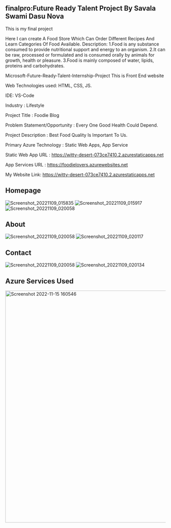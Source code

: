 ## finalpro:Future Ready Talent Project By Savala Swami Dasu Nova
This is my final project

Here I can create A Food Store Which Can Order Different Recipes And Learn Categories Of Food Available. Description: 1.Food is any substance consumed to provide nutritional support and energy to an organism. 2.It can be raw, processed or formulated and is consumed orally by animals for growth, health or pleasure. 3.Food is mainly composed of water, lipids, proteins and carbohydrates.

Microsoft-Future-Ready-Talent-Internship-Project This is Front End website

Web Technologies used: HTML, CSS, JS.

IDE: VS-Code

Industry : Lifestyle

Project Title : Foodie Blog

Problem Statement/Opportunity : Every One Good Health Could Depend.

Project Description : Best Food Quality Is Important To Us.

Primary Azure Technology : Static Web Apps, App Service

Static Web App URL : https://witty-desert-073ce7410.2.azurestaticapps.net

App Services URL : https://foodielovers.azurewebsites.net

My Website Link: https://witty-desert-073ce7410.2.azurestaticapps.net

## Homepage
![Screenshot_20221109_015835](https://user-images.githubusercontent.com/117521667/201898677-b64031c2-3d61-42ca-81b2-bc413e6be29b.png)
![Screenshot_20221109_015917](https://user-images.githubusercontent.com/117521667/201898736-ea3a680b-045c-42d6-9354-8bcc0af9c63a.png)
![Screenshot_20221109_020058](https://user-images.githubusercontent.com/117521667/201898764-24db23fd-7976-4aad-a604-1763dd043fb7.png)

## About
![Screenshot_20221109_020058](https://user-images.githubusercontent.com/117521667/201899125-bd388fee-a1bf-4f4e-951c-f2d2addaa435.png)
![Screenshot_20221109_020117](https://user-images.githubusercontent.com/117521667/201899167-09f18fc8-581f-4c93-9492-d3e7f0e6ea84.png)

## Contact
![Screenshot_20221109_020058](https://user-images.githubusercontent.com/117521667/201899284-e63df691-8e09-45fe-851b-d8a1a7a4df14.png)
![Screenshot_20221109_020134](https://user-images.githubusercontent.com/117521667/201899341-c7fe4aac-e796-46e1-9806-ac5e9e795944.png)

## Azure Services Used
<img width="727" alt="Screenshot 2022-11-15 160546" src="https://user-images.githubusercontent.com/117521667/201898329-f74219f7-1637-4777-96d2-ce5cfd19387b.png">
